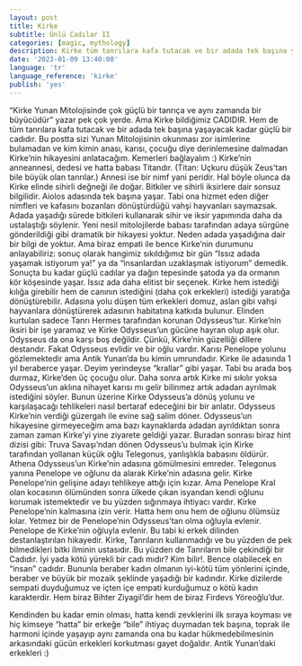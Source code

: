 ```yaml
---
layout: post
title: Kirke
subtitle: Ünlü Cadılar II
categories: [magic, mythology]
description: Kirke tüm tanrılara kafa tutacak ve bir adada tek başına yaşayacak kadar güçlü bir cadıdır.
date: '2023-01-09 13:40:00'
language: 'tr'
language_reference: 'kirke'
publish: 'yes'
---
```

“Kirke Yunan Mitolojisinde çok güçlü bir tanrıça ve aynı zamanda bir büyücüdür” yazar pek çok yerde. Ama Kirke bildiğimiz CADIDIR. Hem de tüm tanrılara kafa tutacak ve bir adada tek başına yaşayacak kadar güçlü bir cadıdır.
Bu postta sizi Yunan Mitolojisinin okunması zor isimlerine bulamadan ve kim kimin anası, karısı, çocuğu diye derinlemesine dalmadan Kirke’nin hikayesini anlatacağım.
Kemerleri bağlayalım :)
Kirke’nin anneannesi, dedesi ve hatta babası Titandır. (Titan: Uçkuru düşük Zeus’tan bile büyük olan tanrılar.) Annesi ise bir nimf yani peridir. Hal böyle olunca da Kirke elinde sihirli değneği ile doğar. Bitkiler ve sihirli iksirlere dair sonsuz bilgilidir. Aiolos adasında tek başına yaşar. Tabi ona hizmet eden diğer nimfleri ve kafasını bozanları dönüştürdüğü vahşi hayvanları saymazsak. Adada yaşadığı sürede bitkileri kullanarak sihir ve iksir yapımında daha da ustalaştığı söylenir.
Yeni nesil mitolojilerde babası tarafından adaya sürgüne gönderildiği gibi dramatik bir hikayesi yoktur. Neden adada yaşadığına dair bir bilgi de yoktur. Ama biraz empati ile bence Kirke’nin durumunu anlayabiliriz: sonuç olarak hangimiz sıkıldığımız bir gün “Issız adada yaşamak istiyorum ya!” ya da “insanlardan uzaklaşmak istiyorum” demedik. Sonuçta bu kadar güçlü cadılar ya dağın tepesinde şatoda ya da ormanın kör köşesinde yaşar.
Issız ada daha elitist bir seçenek.
Kirke hem istediği kılığa girebilir hem de canının istediğini (daha çok erkekleri) istediği yaratığa dönüştürebilir. Adasına yolu düşen tüm erkekleri domuz, aslan gibi vahşi hayvanlara dönüştürerek adasının habitatına katkıda bulunur. Elinden kurtulan sadece Tanrı Hermes tarafından korunan Odysseus’tur. Kirke’nin iksiri bir işe yaramaz ve Kirke Odysseus’un gücüne hayran olup aşık olur. Odysseus da ona karşı boş değildir. Çünkü, Kirke’nin güzelliği dillere destandır.
Fakat Odysseus evlidir ve bir oğlu vardır. Karısı Penelope yolunu gözlemektedir ama Antik Yunan’da bu kimin umrundadır.
Kirke ile adasında 1 yıl beraberce yaşar. Deyim yerindeyse “krallar” gibi yaşar. Tabi bu arada boş durmaz, Kirke’den üç çocuğu olur. Daha sonra artık Kirke mi sıkılır yoksa Odysseus’un aklına nihayet karısı mı gelir bilinmez artık adadan ayrılmak istediğini söyler. Bunun üzerine Kirke	Odysseus’a dönüş yolunu ve karşılaşacağı tehlikeleri nasıl bertaraf edeceğini 						bir	 bir anlatır.
Odysseus Kirke’nin verdiği güzergah ile evine sağ salim döner. Odysseus’un hikayesine girmeyeceğim ama bazı kaynaklarda adadan ayrıldıktan sonra zaman zaman Kirke’yi yine ziyarete geldiği yazar.
Buradan sonrası biraz hint dizisi gibi: Truva Savaşı’ndan dönen Odysseus’u bulmak için Kirke tarafından yollanan küçük oğlu Telegonus, yanlışlıkla babasını öldürür. Athena Odysseus’un Kirke’nin adasına gömülmesini emreder. Telegonus yanına Penelope ve oğlunu				 da alarak Kirke’nin adasına gelir.
Kirke Penelope’nin gelişine adayı tehlikeye attığı için kızar. Ama Penelope Kral olan kocasının ölümünden sonra ülkede çıkan isyandan kendi oğlunu korumak istemektedir ve bu yüzden sığınmaya ihtiyacı vardır. Kirke Penelope’nin kalmasına izin verir. Hatta hem onu hem de oğlunu ölümsüz kılar. Yetmez bir de Penelope’nin Odysseus’tan olma oğluyla evlenir. Penelope de Kirke’nin oğluyla evlenir.
Bu tabi ki erkek dilinden destanlaştırılan hikayedir.
Kirke, Tanrıların kullanmadığı  ve bu yüzden de pek bilmedikleri bitki ilminin ustasıdır. Bu yüzden de Tanrıların bile çekindiği bir Cadıdır. İyi yada kötü yürekli bir cadı mıdır? Kim bilir!. Bence olabilecek en “insan” cadıdır. Bununla beraber kadın olmanın iyi-kötü tüm yönlerini içinde, beraber ve büyük bir mozaik şeklinde yaşadığı bir kadındır. Kirke dizilerde sempati duyduğumuz ve içten içe empati kurduğumuz o kötü kadın karakterdir. Hem biraz Bihter Ziyagil’dir hem de biraz Firdevs Yöreoğlu’dur.

Kendinden bu kadar emin olması, hatta kendi zevklerini ilk sıraya koyması ve hiç kimseye “hatta” bir erkeğe “bile” ihtiyaç duymadan tek başına, toprak ile harmoni içinde yaşayıp aynı zamanda ona bu kadar hükmedebilmesinin arkasındaki gücün erkekleri korkutması gayet doğaldır.
Antik Yunan’daki erkekleri :)
